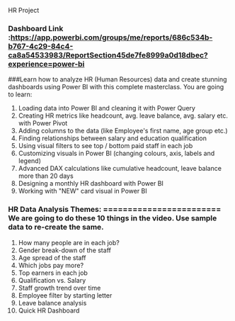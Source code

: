
HR Project 
### Dashboard Link :https://app.powerbi.com/groups/me/reports/686c534b-b767-4c29-84c4-ca8a54533983/ReportSection45de7fe8999a0d18dbec?experience=power-bi


###Learn how to analyze HR (Human Resources) data and create stunning dashboards using Power BI with this complete masterclass. You are going to learn: 

1. Loading data into Power BI and cleaning it with Power Query 
2. Creating HR metrics like headcount, avg. leave balance, avg. salary etc. with Power Pivot
3. Adding columns to the data (like Employee's first name, age group etc.)
4. Finding relationships between salary and education qualification
5. Using visual filters to see top / bottom paid staff in each job 
6. Customizing visuals in Power BI (changing colours, axis, labels and legend)
7. Advanced DAX calculations like cumulative headcount, leave balance more than 20 days 
8. Designing a monthly HR dashboard with Power BI
9. Working with "NEW" card visual in Power BI 

### HR Data Analysis Themes: ======================== We are going to do these 10 things in the video. Use sample data to re-create the same. 
1) How many people are in each job? 
2) Gender break-down of the staff
3) Age spread of the staff 
4) Which jobs pay more? 
5) Top earners in each job
6) Qualification vs. Salary
7) Staff growth trend over time 
8) Employee filter by starting letter 
9) Leave balance analysis 
10) Quick HR Dashboard

